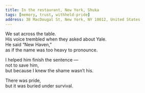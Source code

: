 ```yaml
---
title: In the restaurant, New York, Shuka
tags: [memory, trust, withheld-pride]
address: 38 MacDougal St, New York, NY 10012, United States
---
```


We sat across the table.  
His voice trembled when they asked about Yale.  
He said “New Haven,”  
as if the name was too heavy to pronounce.

I helped him finish the sentence —  
not to save him,  
but because I knew the shame wasn’t his.

There was pride,  
but it was buried under survival.


